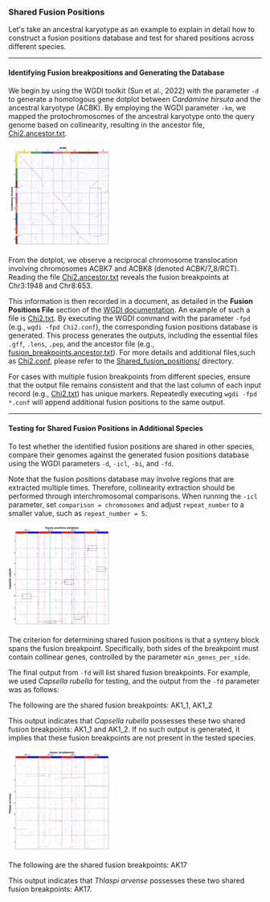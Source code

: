 ### Shared Fusion Positions

Let's take an ancestral karyotype as an example to explain in detail how to construct a fusion positions database and test for shared positions across different species.

---

#### Identifying Fusion breakpositions and Generating the Database
We begin by using the WGDI toolkit (Sun et al., 2022) with the parameter `-d` to generate a homologous gene dotplot between *Cardamine hirsuta* and the ancestral karyotype (ACBK). By employing the WGDI parameter `-km`, we mapped the protochromosomes of the ancestral karyotype onto the query genome based on collinearity, resulting in the ancestor file, [Chi2.ancestor.txt](./Shared_fusion_positions/Chi2.ancestor.txt).

<img src="./Shared_fusion_positions/Chi2_ACBK.dotplot.order.png" style="zoom: 20%;" />

From the dotplot, we observe a reciprocal chromosome translocation involving chromosomes ACBK7 and ACBK8 (denoted ACBK/7_8/RCT). Reading the file [Chi2.ancestor.txt](./Shared_fusion_positions/Chi2.ancestor.txt) reveals the fusion breakpoints at Chr3:1948 and Chr8:653.

This information is then recorded in a document, as detailed in the **Fusion Positions File** section of the [WGDI documentation](https://wgdi.readthedocs.io/en/master/usage.html). An example of such a file is [Chi2.txt](./Shared_fusion_positions/Chi2.txt). By executing the WGDI command with the parameter `-fpd` (e.g., `wgdi -fpd Chi2.conf`), the corresponding fusion positions database is generated. This process generates the outputs, including the essential files `.gff`, `.lens`, `.pep`, and the ancestor file (e.g., [fusion_breakpoints.ancestor.txt](./Shared_fusion_positions/fusion_breakpoints.ancestor.txt)). For more details and additional files,such as [Chi2.conf](./Shared_fusion_positions/Chi2.conf), please refer to the [Shared_fusion_positions/](./Shared_fusion_positions/) directory.

For cases with multiple fusion breakpoints from different species, ensure that the output file remains consistent and that the last column of each input record (e.g., [Chi2.txt](./Shared_fusion_positions/Chi2.txt)) has unique markers. Repeatedly executing `wgdi -fpd *.conf` will append additional fusion positions to the same output. 



---

#### Testing for Shared Fusion Positions in Additional Species

To test whether the identified fusion positions are shared in other species, compare their genomes against the generated fusion positions database using the WGDI parameters `-d`, `-icl`, `-bi`, and `-fd`. 

Note that the fusion positions database may involve regions that are extracted multiple times. Therefore, collinearity extraction should be performed through interchromosomal comparisons. When running the `-icl` parameter, set `comparison = chromosomes` and adjust `repeat_number` to a smaller value, such as `repeat_number = 5`.


<img src="./Shared_fusion_positions/Crub_fusion_breakpoints.dotplot.order.png" style="zoom: 20%;" />

The criterion for determining shared fusion positions is that a synteny block spans the fusion breakpoint. Specifically, both sides of the breakpoint must contain collinear genes, controlled by the parameter `min_genes_per_side`.

The final output from `-fd` will list shared fusion breakpoints. For example, we used *Capsella rubella* for testing, and the output from the `-fd` parameter was as follows:

The following are the shared fusion breakpoints:
AK1_1, AK1_2

This output indicates that *Capsella rubella* possesses these two shared fusion breakpoints: AK1_1 and AK1_2. If no such output is generated, it implies that these fusion breakpoints are not present in the tested species.


<img src="./Shared_fusion_positions/Tar_fusion_breakpoints.dotplot.order.png" style="zoom: 20%;" />

The following are the shared fusion breakpoints:
AK17

This output indicates that *Thlaspi arvense* possesses these two shared fusion breakpoints: AK17.